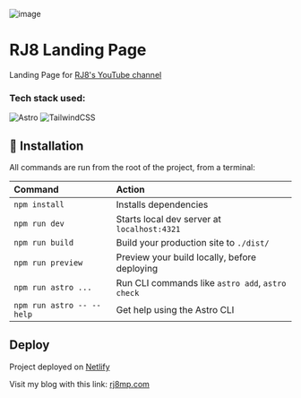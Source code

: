 ![image](https://github.com/eliasvelazquezdev/rj8_landing_astro/assets/87088600/5bbd9e09-9b28-4cfd-84fc-f0d7c3a961e9)

# RJ8 Landing Page
Landing Page for <a href="https://www.youtube.com/@rj8mp" target="_blank">RJ8's YouTube channel</a>

### Tech stack used:

![Astro](https://ziadoua.github.io/m3-Markdown-Badges/badges/Astro/astro2.svg) ![TailwindCSS](https://ziadoua.github.io/m3-Markdown-Badges/badges/TailwindCSS/tailwindcss1.svg)

## 🧞 Installation

All commands are run from the root of the project, from a terminal:

| Command                   | Action                                           |
| :------------------------ | :----------------------------------------------- |
| `npm install`             | Installs dependencies                            |
| `npm run dev`             | Starts local dev server at `localhost:4321`      |
| `npm run build`           | Build your production site to `./dist/`          |
| `npm run preview`         | Preview your build locally, before deploying     |
| `npm run astro ...`       | Run CLI commands like `astro add`, `astro check` |
| `npm run astro -- --help` | Get help using the Astro CLI                     |


## Deploy

Project deployed on <a href="https://www.netlify.com/" target="_blank">Netlify</a>
<p>Visit my blog with this link: <a href="http://rj8mp.com/" target="_blank">rj8mp.com</a></p>



